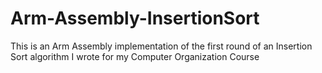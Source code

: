 # Arm-Assembly-InsertionSort
This is an Arm Assembly implementation of the first round of an Insertion Sort algorithm I wrote for my Computer Organization Course
